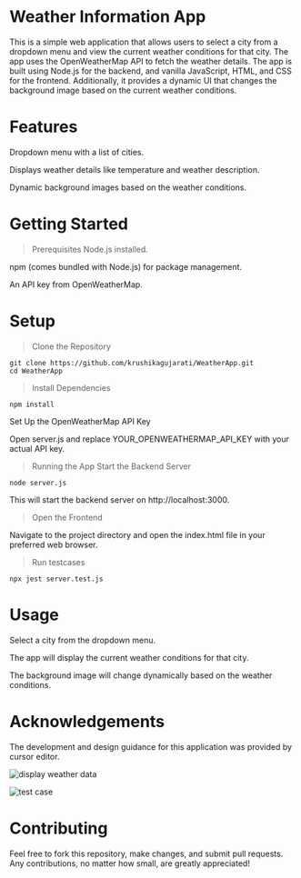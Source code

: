 # Weather Information App
This is a simple web application that allows users to select a city from a dropdown menu and view the current weather conditions for that city. The app uses the OpenWeatherMap API to fetch the weather details.
The app is built using Node.js for the backend, and vanilla JavaScript, HTML, and CSS for the frontend. Additionally, it provides a dynamic UI that changes the background image based on the current weather conditions.
# Features
Dropdown menu with a list of cities.

Displays weather details like temperature and weather description.

Dynamic background images based on the weather conditions.

# Getting Started
> Prerequisites
Node.js installed.

npm (comes bundled with Node.js) for package management.

An API key from OpenWeatherMap.

# Setup
> Clone the Repository
```
git clone https://github.com/krushikagujarati/WeatherApp.git
cd WeatherApp
```

> Install Dependencies
```
npm install
```
Set Up the OpenWeatherMap API Key

Open server.js and replace YOUR_OPENWEATHERMAP_API_KEY with your actual API key.

> Running the App
Start the Backend Server
```
node server.js
```
This will start the backend server on http://localhost:3000.

> Open the Frontend

Navigate to the project directory and open the index.html file in your preferred web browser.

> Run testcases
```
npx jest server.test.js
```

# Usage
Select a city from the dropdown menu.

The app will display the current weather conditions for that city.

The background image will change dynamically based on the weather conditions.

# Acknowledgements
The development and design guidance for this application was provided by cursor editor.

![display weather data](https://github.com/krushikagujarati/WeatherApp/assets/48424819/425973a3-b36f-4aed-b23b-3c8b48d77911)

![test case](https://github.com/krushikagujarati/WeatherApp/assets/48424819/d8a8d515-4fd4-487d-a467-ca5c4e6f66da)


# Contributing
Feel free to fork this repository, make changes, and submit pull requests. Any contributions, no matter how small, are greatly appreciated!
